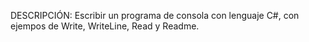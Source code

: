 DESCRIPCIÓN:
Escribir un programa de consola con lenguaje C#, con ejempos de Write, WriteLine, Read y Readme.
